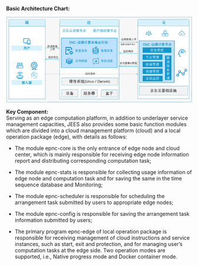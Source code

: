 **Basic Architecture Chart:**

![architecture.png](../../../../image/Equal-EdgeService/architecture.png)


**Key Component:**<br>
Serving as an edge computation platform, in addition to underlayer service management capacities, JEES also provides some basic function modules which are divided into a cloud management platform (cloud) and a local operation package (edge), with details as follows:
- The module epnc-core is the only entrance of edge node and cloud center, which is mainly responsible for receiving edge node information report and distributing corresponding computation task;

- The module epnc-stats is responsible for collecting usage information of edge node and computation task and for saving the same in the time sequence database and Monitoring;

- The module epnc-scheduler is responsible for scheduling the arrangement task submitted by users to appropriate edge nodes;

- The module epnc-config is responsible for saving the arrangement task information submitted by users;

- The primary program epnc-edge of local operation package is responsible for receiving management of cloud instructions and service instances, such as start, exit and protection, and for managing user’s computation tasks at the edge side. Two operation modes are supported, i.e., Native progress mode and Docker container mode.
